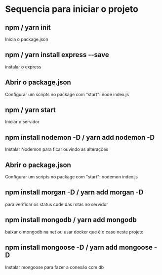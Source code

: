 # Sequencia para iniciar o projeto

## npm / yarn init
Inicia o package.json

## npm / yarn install express --save
instalar o express

## Abrir o package.json
Configurar um scripts no package com "start": node index.js

## npm / yarn start
Iniciar o servidor

## npm install nodemon -D / yarn add nodemon -D
Instalar Nodemon para ficar ouvindo as alterações

## Abrir o package.json
Configurar um scripts no package com "start": nodemon index.js

## npm install morgan -D / yarn add morgan -D
para verificar os status code das rotas no servidor

## npm install mongodb / yarn add mongodb
baixar o mongodb na net ou usar docker que é o caso neste projeto

## npm install mongoose -D / yarn add mongoose -D
Instalar mongoose para fazer a conexão com db